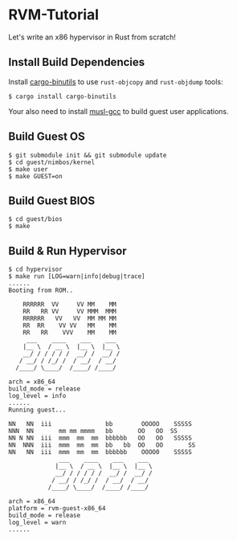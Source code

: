 # RVM-Tutorial

Let's write an x86 hypervisor in Rust from scratch!

## Install Build Dependencies

Install [cargo-binutils](https://github.com/rust-embedded/cargo-binutils) to use `rust-objcopy` and `rust-objdump` tools:

```console
$ cargo install cargo-binutils
```

Your also need to install [musl-gcc](http://musl.cc/x86_64-linux-musl-cross.tgz) to build guest user applications.

## Build Guest OS

```console
$ git submodule init && git submodule update
$ cd guest/nimbos/kernel
$ make user
$ make GUEST=on
```

## Build Guest BIOS

```console
$ cd guest/bios
$ make
```

## Build & Run Hypervisor

```console
$ cd hypervisor
$ make run [LOG=warn|info|debug|trace]
......
Booting from ROM..

    RRRRRR  VV     VV MM    MM
    RR   RR VV     VV MMM  MMM
    RRRRRR   VV   VV  MM MM MM
    RR  RR    VV VV   MM    MM
    RR   RR    VVV    MM    MM
     ___    ____    ___    ___
    |__ \  / __ \  |__ \  |__ \
    __/ / / / / /  __/ /  __/ /
   / __/ / /_/ /  / __/  / __/
  /____/ \____/  /____/ /____/

arch = x86_64
build_mode = release
log_level = info
......
Running guest...

NN   NN  iii               bb        OOOOO    SSSSS
NNN  NN       mm mm mmmm   bb       OO   OO  SS
NN N NN  iii  mmm  mm  mm  bbbbbb   OO   OO   SSSSS
NN  NNN  iii  mmm  mm  mm  bb   bb  OO   OO       SS
NN   NN  iii  mmm  mm  mm  bbbbbb    OOOO0    SSSSS
              ___    ____    ___    ___
             |__ \  / __ \  |__ \  |__ \
             __/ / / / / /  __/ /  __/ /
            / __/ / /_/ /  / __/  / __/
           /____/ \____/  /____/ /____/

arch = x86_64
platform = rvm-guest-x86_64
build_mode = release
log_level = warn
......
```
